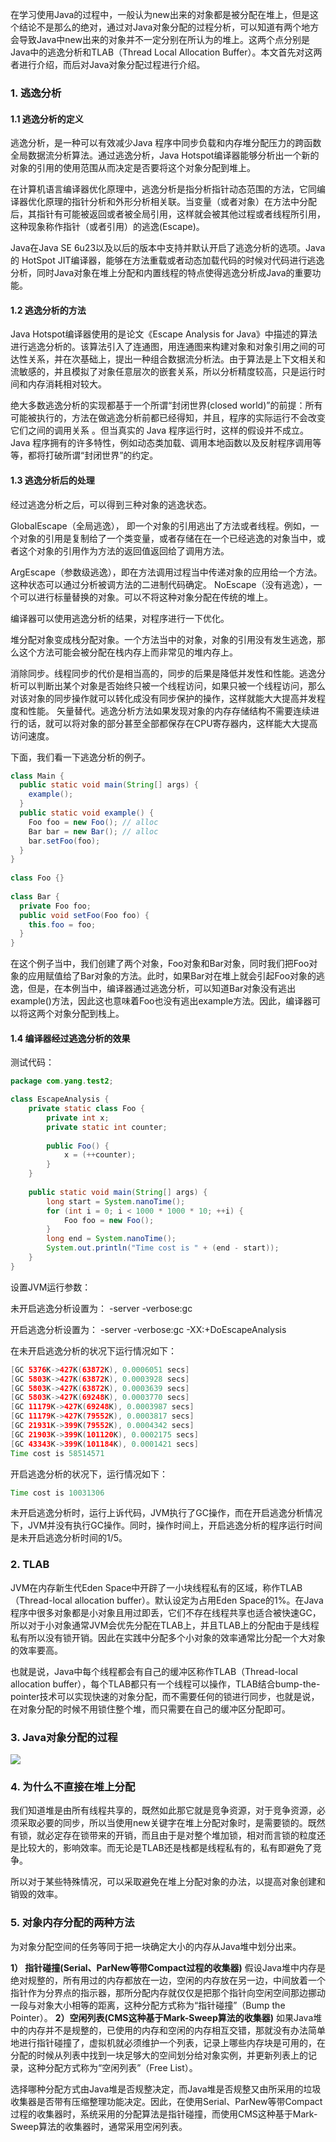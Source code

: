 在学习使用Java的过程中，一般认为new出来的对象都是被分配在堆上，但是这个结论不是那么的绝对，通过对Java对象分配的过程分析，可以知道有两个地方会导致Java中new出来的对象并不一定分别在所认为的堆上。这两个点分别是Java中的逃逸分析和TLAB（Thread Local Allocation Buffer）。本文首先对这两者进行介绍，而后对Java对象分配过程进行介绍。
### 1. 逃逸分析
#### 1.1 逃逸分析的定义 
逃逸分析，是一种可以有效减少Java 程序中同步负载和内存堆分配压力的跨函数全局数据流分析算法。通过逃逸分析，Java Hotspot编译器能够分析出一个新的对象的引用的使用范围从而决定是否要将这个对象分配到堆上。

在计算机语言编译器优化原理中，逃逸分析是指分析指针动态范围的方法，它同编译器优化原理的指针分析和外形分析相关联。当变量（或者对象）在方法中分配后，其指针有可能被返回或者被全局引用，这样就会被其他过程或者线程所引用，这种现象称作指针（或者引用）的逃逸(Escape)。

Java在Java SE 6u23以及以后的版本中支持并默认开启了逃逸分析的选项。Java的 HotSpot JIT编译器，能够在方法重载或者动态加载代码的时候对代码进行逃逸分析，同时Java对象在堆上分配和内置线程的特点使得逃逸分析成Java的重要功能。
#### 1.2 逃逸分析的方法 
Java Hotspot编译器使用的是论文《Escape Analysis for Java》中描述的算法进行逃逸分析的。该算法引入了连通图，用连通图来构建对象和对象引用之间的可达性关系，并在次基础上，提出一种组合数据流分析法。由于算法是上下文相关和流敏感的，并且模拟了对象任意层次的嵌套关系，所以分析精度较高，只是运行时间和内存消耗相对较大。 

绝大多数逃逸分析的实现都基于一个所谓“封闭世界(closed world)”的前提：所有可能被执行的，方法在做逃逸分析前都已经得知，并且，程序的实际运行不会改变它们之间的调用关系 。但当真实的 Java 程序运行时，这样的假设并不成立。Java 程序拥有的许多特性，例如动态类加载、调用本地函数以及反射程序调用等等，都将打破所谓“封闭世界”的约定。 
#### 1.3 逃逸分析后的处理 
经过逃逸分析之后，可以得到三种对象的逃逸状态。

GlobalEscape（全局逃逸）， 即一个对象的引用逃出了方法或者线程。例如，一个对象的引用是复制给了一个类变量，或者存储在在一个已经逃逸的对象当中，或者这个对象的引用作为方法的返回值返回给了调用方法。 

ArgEscape（参数级逃逸），即在方法调用过程当中传递对象的应用给一个方法。这种状态可以通过分析被调方法的二进制代码确定。 NoEscape（没有逃逸），一个可以进行标量替换的对象。可以不将这种对象分配在传统的堆上。 

编译器可以使用逃逸分析的结果，对程序进行一下优化。 

堆分配对象变成栈分配对象。一个方法当中的对象，对象的引用没有发生逃逸，那么这个方法可能会被分配在栈内存上而非常见的堆内存上。

消除同步。线程同步的代价是相当高的，同步的后果是降低并发性和性能。逃逸分析可以判断出某个对象是否始终只被一个线程访问，如果只被一个线程访问，那么对该对象的同步操作就可以转化成没有同步保护的操作，这样就能大大提高并发程度和性能。 矢量替代。逃逸分析方法如果发现对象的内存存储结构不需要连续进行的话，就可以将对象的部分甚至全部都保存在CPU寄存器内，这样能大大提高访问速度。 

下面，我们看一下逃逸分析的例子。
```java
class Main {  
  public static void main(String[] args) {  
    example();  
  }  
  public static void example() {  
    Foo foo = new Foo(); // alloc  
    Bar bar = new Bar(); // alloc  
    bar.setFoo(foo);  
  }  
}  
 
class Foo {}  
 
class Bar {  
  private Foo foo;  
  public void setFoo(Foo foo) {  
    this.foo = foo;  
  }  
}  
```
在这个例子当中，我们创建了两个对象，Foo对象和Bar对象，同时我们把Foo对象的应用赋值给了Bar对象的方法。此时，如果Bar对在堆上就会引起Foo对象的逃逸，但是，在本例当中，编译器通过逃逸分析，可以知道Bar对象没有逃出example()方法，因此这也意味着Foo也没有逃出example方法。因此，编译器可以将这两个对象分配到栈上。
#### 1.4 编译器经过逃逸分析的效果
测试代码：
```java
package com.yang.test2;  

class EscapeAnalysis {  
    private static class Foo {  
        private int x;  
        private static int counter;  
 
        public Foo() {  
            x = (++counter);  
        }  
    }  
 
    public static void main(String[] args) {  
        long start = System.nanoTime();  
        for (int i = 0; i < 1000 * 1000 * 10; ++i) {  
            Foo foo = new Foo();  
        }  
        long end = System.nanoTime();  
        System.out.println("Time cost is " + (end - start));  
    }  
}  
```
设置JVM运行参数： 

未开启逃逸分析设置为： -server -verbose:gc 

开启逃逸分析设置为： -server -verbose:gc -XX:+DoEscapeAnalysis 

在未开启逃逸分析的状况下运行情况如下： 
```java
[GC 5376K->427K(63872K), 0.0006051 secs] 
[GC 5803K->427K(63872K), 0.0003928 secs] 
[GC 5803K->427K(63872K), 0.0003639 secs] 
[GC 5803K->427K(69248K), 0.0003770 secs] 
[GC 11179K->427K(69248K), 0.0003987 secs] 
[GC 11179K->427K(79552K), 0.0003817 secs] 
[GC 21931K->399K(79552K), 0.0004342 secs] 
[GC 21903K->399K(101120K), 0.0002175 secs] 
[GC 43343K->399K(101184K), 0.0001421 secs] 
Time cost is 58514571 
```
开启逃逸分析的状况下，运行情况如下： 
```java
Time cost is 10031306 
```
未开启逃逸分析时，运行上诉代码，JVM执行了GC操作，而在开启逃逸分析情况下，JVM并没有执行GC操作。同时，操作时间上，开启逃逸分析的程序运行时间是未开启逃逸分析时间的1/5。
### 2. TLAB 
JVM在内存新生代Eden Space中开辟了一小块线程私有的区域，称作TLAB（Thread-local allocation buffer）。默认设定为占用Eden Space的1%。在Java程序中很多对象都是小对象且用过即丢，它们不存在线程共享也适合被快速GC，所以对于小对象通常JVM会优先分配在TLAB上，并且TLAB上的分配由于是线程私有所以没有锁开销。因此在实践中分配多个小对象的效率通常比分配一个大对象的效率要高。 

也就是说，Java中每个线程都会有自己的缓冲区称作TLAB（Thread-local allocation buffer），每个TLAB都只有一个线程可以操作，TLAB结合bump-the-pointer技术可以实现快速的对象分配，而不需要任何的锁进行同步，也就是说，在对象分配的时候不用锁住整个堆，而只需要在自己的缓冲区分配即可。 
### 3. Java对象分配的过程 
![](2.2.1/1.png)
### 4. 为什么不直接在堆上分配
我们知道堆是由所有线程共享的，既然如此那它就是竞争资源，对于竞争资源，必须采取必要的同步，所以当使用new关键字在堆上分配对象时，是需要锁的。既然有锁，就必定存在锁带来的开销，而且由于是对整个堆加锁，相对而言锁的粒度还是比较大的，影响效率。而无论是TLAB还是栈都是线程私有的，私有即避免了竞争。

所以对于某些特殊情况，可以采取避免在堆上分配对象的办法，以提高对象创建和销毁的效率。
### 5. 对象内存分配的两种方法
为对象分配空间的任务等同于把一块确定大小的内存从Java堆中划分出来。

**1） 指针碰撞(Serial、ParNew等带Compact过程的收集器)**
假设Java堆中内存是绝对规整的，所有用过的内存都放在一边，空闲的内存放在另一边，中间放着一个指针作为分界点的指示器，那所分配内存就仅仅是把那个指针向空闲空间那边挪动一段与对象大小相等的距离，这种分配方式称为“指针碰撞”（Bump the Pointer）。
**2）空闲列表(CMS这种基于Mark-Sweep算法的收集器)**
如果Java堆中的内存并不是规整的，已使用的内存和空闲的内存相互交错，那就没有办法简单地进行指针碰撞了，虚拟机就必须维护一个列表，记录上哪些内存块是可用的，在分配的时候从列表中找到一块足够大的空间划分给对象实例，并更新列表上的记录，这种分配方式称为“空闲列表”（Free List）。

选择哪种分配方式由Java堆是否规整决定，而Java堆是否规整又由所采用的垃圾收集器是否带有压缩整理功能决定。因此，在使用Serial、ParNew等带Compact过程的收集器时，系统采用的分配算法是指针碰撞，而使用CMS这种基于Mark-Sweep算法的收集器时，通常采用空闲列表。
